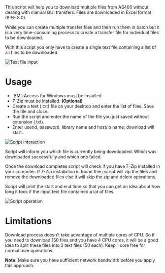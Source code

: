 This script will help you to download multiple files from AS400 without dealing with manual GUI transfers. Files are downloaded in Excel format (BIFF 8.0).

While you can create multiple transfer files and then run them in batch but it is a very time-consuming process to create a transfer file for individual files to be downloaded.

With this script you only have to create a single text file containing a list of all files to be downloaded.

![Text file input](https://raw.githubusercontent.com/vivekjindal/rxferpcb-ibmi-download-automation/master/images/screenshot1.png)

# Usage
- IBM i Access for Windows must be installed.
- 7-Zip must be installed. __(Optional)__
- Create a text (.txt) file on your desktop and enter the list of files. Save the file and close.
- Run the script and enter the name of the file you just saved without extension (.txt).
- Enter userid, password, library name and host/ip name; download will start.

![Script interaction](https://raw.githubusercontent.com/vivekjindal/rxferpcb-ibmi-download-automation/master/images/screenshot2.png)

Script will inform you which file is currently being downloaded. Which was downloaded successfully and which one failed.

Once the download completes script will check if you have 7-Zip installed in your computer. If 7-Zip installation is found then script will zip the files and remove the downloaded files else it will skip the zip and delete operations.

Script will print the start and end time so that you can get an idea about how long it took if the input text file contained a lot of files.

![Script operation](https://raw.githubusercontent.com/vivekjindal/rxferpcb-ibmi-download-automation/master/images/screenshot3.png)


# Limitations

Download process doesn't take advantage of multiple cores of CPU. So if you need to download 150 files and you have 4 CPU cores, it will be a good idea to split these files into 3 text files (50 each). Keep 1 core free for normal user operations.

**Note:** Make sure you have sufficient network bandwidth before you apply this approach.
